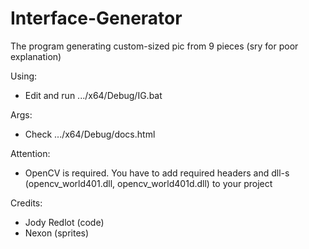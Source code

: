 # Interface-Generator
The program generating custom-sized pic from 9 pieces (sry for poor explanation)

Using:
- Edit and run .../x64/Debug/IG.bat

Args:
- Check .../x64/Debug/docs.html

Attention:
- OpenCV is required. You have to add required headers and dll-s (opencv_world401.dll, opencv_world401d.dll) to your project

Credits:
- Jody Redlot (code)
- Nexon (sprites)
